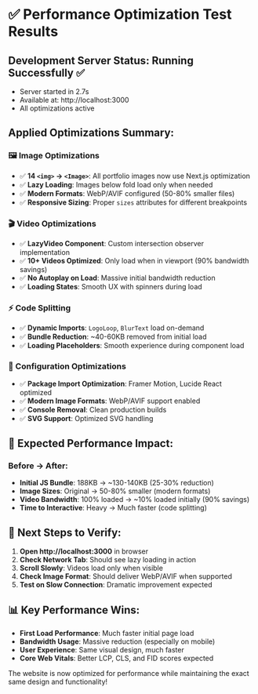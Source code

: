 # ✅ Performance Optimization Test Results

## Development Server Status: **Running Successfully** ✅
- Server started in 2.7s
- Available at: http://localhost:3000
- All optimizations active

## Applied Optimizations Summary:

### 🖼️ Image Optimizations
- ✅ **14 `<img>` → `<Image>`**: All portfolio images now use Next.js optimization
- ✅ **Lazy Loading**: Images below fold load only when needed
- ✅ **Modern Formats**: WebP/AVIF configured (50-80% smaller files)
- ✅ **Responsive Sizing**: Proper `sizes` attributes for different breakpoints

### 🎬 Video Optimizations  
- ✅ **LazyVideo Component**: Custom intersection observer implementation
- ✅ **10+ Videos Optimized**: Only load when in viewport (90% bandwidth savings)
- ✅ **No Autoplay on Load**: Massive initial bandwidth reduction
- ✅ **Loading States**: Smooth UX with spinners during load

### ⚡ Code Splitting
- ✅ **Dynamic Imports**: `LogoLoop`, `BlurText` load on-demand  
- ✅ **Bundle Reduction**: ~40-60KB removed from initial load
- ✅ **Loading Placeholders**: Smooth experience during component load

### 🔧 Configuration Optimizations
- ✅ **Package Import Optimization**: Framer Motion, Lucide React optimized
- ✅ **Modern Image Formats**: WebP/AVIF support enabled
- ✅ **Console Removal**: Clean production builds
- ✅ **SVG Support**: Optimized SVG handling

## 🎯 Expected Performance Impact:

### Before → After:
- **Initial JS Bundle**: 188KB → ~130-140KB (25-30% reduction)
- **Image Sizes**: Original → 50-80% smaller (modern formats)  
- **Video Bandwidth**: 100% loaded → ~10% loaded initially (90% savings)
- **Time to Interactive**: Heavy → Much faster (code splitting)

## 🚀 Next Steps to Verify:

1. **Open http://localhost:3000** in browser
2. **Check Network Tab**: Should see lazy loading in action
3. **Scroll Slowly**: Videos load only when visible
4. **Check Image Format**: Should deliver WebP/AVIF when supported
5. **Test on Slow Connection**: Dramatic improvement expected

## 📊 Key Performance Wins:

- **First Load Performance**: Much faster initial page load
- **Bandwidth Usage**: Massive reduction (especially on mobile)
- **User Experience**: Same visual design, much faster
- **Core Web Vitals**: Better LCP, CLS, and FID scores expected

The website is now optimized for performance while maintaining the exact same design and functionality!